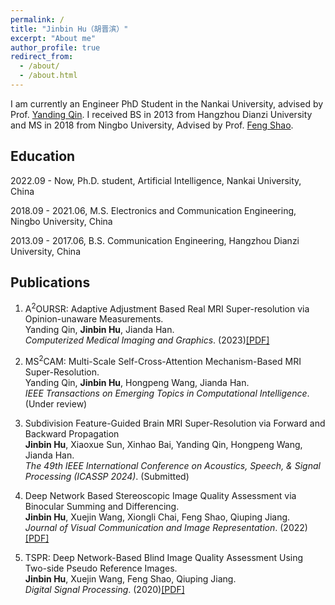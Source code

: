 ```yaml
---
permalink: /
title: "Jinbin Hu（胡晋滨）"
excerpt: "About me"
author_profile: true
redirect_from: 
  - /about/
  - /about.html
---
```


I am currently an Engineer PhD Student in the Nankai University, advised by Prof. <a href="https://ai.nankai.edu.cn/info/1033/5385.htm" title="Yanding Qin">Yanding Qin</a>. I received BS in 2013 from Hangzhou Dianzi University and MS in 2018 from Ningbo University, Advised by Prof. <a href="https://tutors.eol.cn/web/index/tabledetails?service_id=36&tutor_id=7988&rel=3&type=1" title="Feng Shao">Feng Shao</a>.

Education
------
2022.09 - Now, Ph.D. student, Artificial Intelligence, Nankai University, China

2018.09 - 2021.06,  M.S. Electronics and Communication Engineering, Ningbo University, China

2013.09 - 2017.06,  B.S. Communication Engineering, Hangzhou Dianzi University, China

Publications
------
1. A<sup>2</sup>OURSR: Adaptive Adjustment Based Real MRI Super-resolution via Opinion-unaware Measurements. <br> Yanding Qin, **Jinbin Hu**, Jianda Han. <br> *Computerized Medical Imaging and Graphics*. (2023)<a href="https://www.sciencedirect.com/science/article/pii/S0895611123000654" title="2023_CMIG_A2OURSR">[PDF]</a>

2. MS<sup>2</sup>CAM: Multi-Scale Self-Cross-Attention Mechanism-Based MRI Super-Resolution. <br> Yanding Qin, **Jinbin Hu**, Hongpeng Wang, Jianda Han. <br> *IEEE Transactions on Emerging Topics in Computational Intelligence*. (Under review)

3. Subdivision Feature-Guided Brain MRI Super-Resolution via Forward and Backward Propagation <br>  **Jinbin Hu**, Xiaoxue Sun, Xinhao Bai, Yanding Qin, Hongpeng Wang, Jianda Han. <br> *The 49th IEEE International Conference on Acoustics, Speech, & Signal Processing (ICASSP 2024)*. (Submitted)

4. Deep Network Based Stereoscopic Image Quality Assessment via Binocular Summing and Differencing. <br> **Jinbin Hu**, Xuejin Wang, Xiongli Chai, Feng Shao, Qiuping Jiang. <br> *Journal of Visual Communication and Image Representation*. (2022)<a href="https://www.sciencedirect.com/science/article/pii/S1051200420301949" title="2022_JVCIR_Deep_Ste_SD_IQA">[PDF]</a>

5. TSPR: Deep Network-Based Blind Image Quality Assessment Using Two-side Pseudo Reference Images. <br> **Jinbin Hu**, Xuejin Wang, Feng Shao, Qiuping Jiang. <br> *Digital Signal Processing*. (2020)<a href="https://www.sciencedirect.com/science/article/pii/S1047320321002820" title="2020_DSP_TSPR">[PDF]</a>
